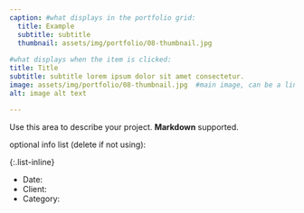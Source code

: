 ```yaml
---
caption: #what displays in the portfolio grid:
  title: Example
  subtitle: subtitle
  thumbnail: assets/img/portfolio/08-thumbnail.jpg
  
#what displays when the item is clicked:
title: Title
subtitle: subtitle lorem ipsum dolor sit amet consectetur.
image: assets/img/portfolio/08-thumbnail.jpg  #main image, can be a link or a file in assets/img/portfolio
alt: image alt text

---
```

Use this area to describe your project. **Markdown** supported.

optional info list (delete if not using):

{:.list-inline} 
- Date: 
- Client: 
- Category: 
